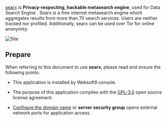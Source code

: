 [searx](https://searx.github.io/searx/) is **Privacy-respecting, hackable metasearch engine**, used for Data Search Engine . Searx is a free internet metasearch engine which aggregates results from more than 70 search services. Users are neither tracked nor profiled. Additionally, searx can be used over Tor for online anonymity.


![Site](https://libs.websoft9.com/Websoft9/DocsPicture/zh/searx/searx-gui-websoft9.png)


## Prepare

When referring to this document to use **searx**, please read and ensure the following points:

- This application is installed by Websoft9 console.

- The purpose of this application complies with the [GPL-3.0](https://opensource.org/licenses/GPL-3.0) open source license agreement.

- [Configure the domain name](./domain-set) or **server security group** opens external network ports for application access.